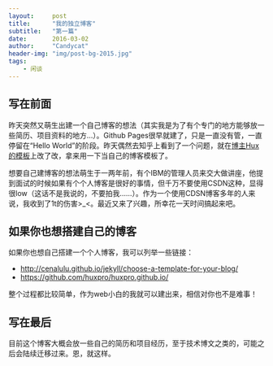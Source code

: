 ```yaml
---
layout:     post
title:      "我的独立博客"
subtitle:   "第一篇"
date:       2016-03-02
author:     "Candycat"
header-img: "img/post-bg-2015.jpg"
tags:
    - 闲谈
---
```


## 写在前面

昨天突然又萌生出建一个自己博客的想法（其实我是为了有个专门的地方能够放一些简历、项目资料的地方…）。Github Pages很早就建了，只是一直没有管，一直停留在“Hello World”的阶段。昨天偶然去知乎上看到了一个问题，就在[博主Hux的模板](http://huangxuan.me/)上改了改，拿来用一下当自己的博客模板了。

想要自己建博客的想法萌生于一两年前，有个IBM的管理人员来交大做讲座，他提到面试的时候如果有个个人博客是很好的事情，但千万不要使用CSDN这种，显得很low（这话不是我说的，不要拍我……）。作为一个使用CDSN博客多年的人来说，我收到了1t的伤害>_<。最近又来了兴趣，所幸花一天时间搞起来吧。

## 如果你也想搭建自己的博客

如果你也想自己搭建一个个人博客，我可以列举一些链接：

* http://cenalulu.github.io/jekyll/choose-a-template-for-your-blog/
* https://github.com/huxpro/huxpro.github.io/

整个过程都比较简单，作为web小白的我就可以建出来，相信对你也不是难事！

## 写在最后

目前这个博客大概会放一些自己的简历和项目经历，至于技术博文之类的，可能之后会陆续迁移过来。恩，就这样。

